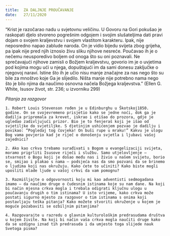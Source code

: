 ```yaml
---
title:  ZA DALJNJE PROUČAVANJE
date:   27/11/2020
---
```


“Krist je razočarao nadu u svjetovnu veličinu. U Govoru na Gori pokušao je raskopati djelo stvoreno pogrešnim odgojem i svojim slušateljima dati pravi dojam o svojem kraljevstvu i svojem vlastitom karakteru. Ipak, nije neposredno napao zablude naroda. On je vidio bijedu svijeta zbog grijeha, pa ipak nije pred njih iznosio živu sliku njihove nesreće. Poučavao ih je o nečemu neusporedivo boljem od onoga što su oni poznavali. Ne sprečavajući njihove zamisli o Božjem kraljevstvu, govorio im je o uvjetima pod kojima mogu ući u njega, dopuštajući im da sami donesu zaključke o njegovoj naravi. Istine što ih je učio nisu manje značajne za nas nego što su bile za mnoštvo koje Ga je slijedilo. Ništa manje nije potrebno nama nego što je bilo njima da naučimo osnovna načela Božjega kraljevstva.” (Ellen G. White, Isusov život, str. 236; u izvorniku 299)

*Pitanja za razgovor*

`1.	Robert Louis Stevenson rođen je u Edinburghu u Škotskoj1850. godine. On se svojevremeno prisjetio kako se jedne noći, dok ga je dadilja pripremala za krevet, iskrao i otišao do prozora, gdje je ugledao zadivljujući prizor. Bio je to fenjeraš koji je išao od svjetiljke do svjetiljke. S djetinjim ushićenjem pozvao je dadilju i povikao: “Pogledaj tog čovjeka! On buši rupe u mraku!” Kakvu je ulogu Bog vama povjerio kad je riječ o donošenju svjetla i ljubavi vašoj zajednici?`

`2.	Ako kao crkva trebamo surađivati s Bogom u evangelizaciji svijeta, moramo prigrliti Isusove riječi i službu. Samo utjelovljenje — stvarnost o Bogu koji je došao među nas i živio u našem svijetu, borio se, smijao i plakao s nama — podsjeća nas da smo pozvani da se brinemo o ljudima koji nas okružuju. Kako ćete to učiniti? Kako biste mogli uposliti mlade ljude u vašoj crkvi da vam pomognu?`

`3.	Razmišljajte o odgovornosti koju mi kao adventisti sedmogadana imamo — da naučimo druge o čudesnim istinama koje su nam dane. Na koji bi način mjesna crkva mogla i trebala odigrati ključnu ulogu u poučavanju drugih o tim istinama? U isto vrijeme, kako crkva može postati sigurno mjesto za razgovor o tim istinama s onima koji postavljaju teška pitanja? Kako možete stvoriti okruženje u kojem je moguće pozabaviti se ozbiljnim pitanjima?`

`4.	Razgovarajte u razredu o glavnim kulturološkim predrasudama društva u kojem živite. Na koji bi način vaša crkva mogla naučiti druge kako da se uzdignu iznad tih predrasuda i da umjesto toga slijede nauk Svetoga pisma?`